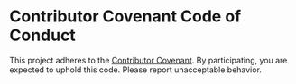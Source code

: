 # Contributor Covenant Code of Conduct

This project adheres to the [Contributor Covenant](https://www.contributor-covenant.org/). By participating, you are expected to uphold this code. Please report unacceptable behavior.